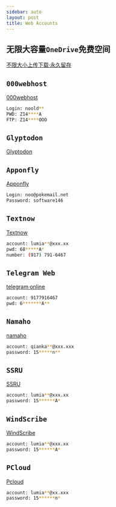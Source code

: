 ```yaml
---
sidebar: auto
layout: post
title: Web Accounts
---
```


## 无限大容量`OneDrive`免费空间

[不限大小上传下载·永久留存](https://xbsfcursotamandareg12br-my.sharepoint.com/:f:/g/personal/box_mail_hrka_net/EoBafrImmDFHt4cFhUzH3DEB7GoJmbCgtGSFwq4k0t3Q0g)


## `000webhost`

[000webhost](http://files.000webhost.com)

```bash
Login: noold**
PWD: Z14****A
FTP: Z14****OOO
```

## `Glyptodon`

[Glyptodon](https://demo.glyptodon.com/)

## `Apponfly`

[Apponfly](https://www.apponfly.com/)

```bash
Login: noo@pokemail.net 
Password: software146
```


## `Textnow`

[Textnow](https://www.textnow.com)

```bash
account: lumia**@xxx.xx
pwd: 68*****A*
number: (917) 791-6467
```


## `Telegram Web`

[telegram·online](https://web.telegram.org)

```bash
account: 9177916467
pwd: 6*******A**
```


## `Namaho`

[namaho](http://namaho.org)

```bash
account: qianka**@xxx.xxx
password: 15*****n**
```


## `SSRU`

[SSRU](http://www.ssru.ml/register/13443/QYAFDHNI)

```bash
account: lumia**@xxx.xx
password: 15******A*
```

## `WindScribe`

[WindScribe](https://windscribe.com/?friend=msj8dr01)

```bash
account: lumia**@xxx.xx
password: 15******A*
```

## `PCloud`

[Pcloud](https://my.pcloud.com/#page=register&invite=RYG57Z1vBJ3V)

```bash
account: lumia**@xx.xxx
password: 15******n*
```

